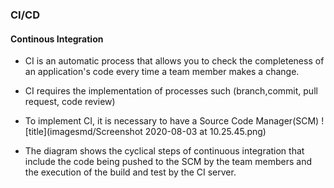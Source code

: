 ### CI/CD
#### Continous Integration
- CI is an automatic process that allows you to check the completeness of an application's code every time a team member makes a change. 
- CI requires the implementation of processes such (branch,commit, pull request, code review)
- To implement CI, it is necessary to have a Source Code Manager(SCM) 
![title](imagesmd/Screenshot 2020-08-03 at 10.25.45.png)


- The diagram shows the cyclical steps of continuous integration that include the code being pushed to the SCM by the team members and the execution of the build and test by the CI server.

